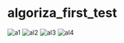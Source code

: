 # algoriza_first_test
![a1](https://user-images.githubusercontent.com/82996452/179525514-ccb09f92-d9ba-4147-94ad-280d90a47873.jpg)
![al2](https://user-images.githubusercontent.com/82996452/179525523-87bf9250-8b8e-4fb9-bb38-334fdd282a08.JPG)
![al3](https://user-images.githubusercontent.com/82996452/179525527-d0b04694-332c-45cf-8b77-6201d52d573f.JPG)
![al4](https://user-images.githubusercontent.com/82996452/179525530-ca911cfe-6cbe-4746-91fe-2f738c23d74c.JPG)

